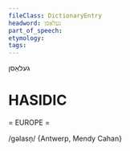 ```yaml
---
fileClass: DictionaryEntry
headword: געלאַסן
part_of_speech: 
etymology: 
tags: 
---
```

געלאַסן

HASIDIC
=======
= EUROPE = 

/gəlasn̩/ {Antwerp, Mendy Cahan}